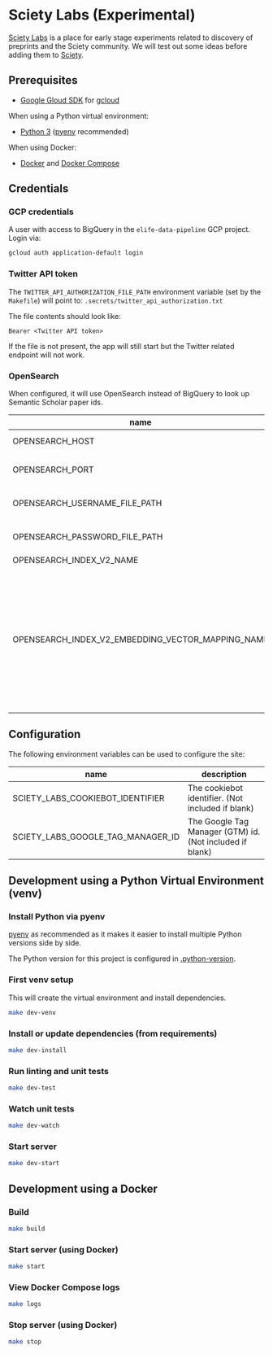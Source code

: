 # Sciety Labs (Experimental)

[Sciety Labs](https://labs.sciety.org/) is a place for early stage experiments related to discovery of preprints and the Sciety community. We will test out some ideas before adding them to [Sciety](https://sciety.org/).

## Prerequisites

* [Google Gloud SDK](https://cloud.google.com/sdk/docs/) for [gcloud](https://cloud.google.com/sdk/gcloud/)

When using a Python virtual environment:

* [Python 3](https://www.python.org/) ([pyenv](https://github.com/pyenv/pyenv) recommended)

When using Docker:

* [Docker](https://www.docker.com/) and [Docker Compose](https://docs.docker.com/compose/)

## Credentials

### GCP credentials

A user with access to BigQuery in the `elife-data-pipeline` GCP project. Login via:

```bash
gcloud auth application-default login
```

### Twitter API token

The `TWITTER_API_AUTHORIZATION_FILE_PATH` environment variable (set by the `Makefile`) will point to:
`.secrets/twitter_api_authorization.txt`

The file contents should look like:

```text
Bearer <Twitter API token>
```

If the file is not present, the app will still start but the Twitter related endpoint will not work.

### OpenSearch

When configured, it will use OpenSearch instead of BigQuery to look up Semantic Scholar paper ids.

| name | description |
| ---- | ----------- |
| OPENSEARCH_HOST | Hostname to OpenSearch |
| OPENSEARCH_PORT | Port to OpenSearch, e.g. 9200 |
| OPENSEARCH_USERNAME_FILE_PATH | File path to file containing the username |
| OPENSEARCH_PASSWORD_FILE_PATH | File path to file containing the password |
| OPENSEARCH_INDEX_V2_NAME | The index to use |
| OPENSEARCH_INDEX_V2_EMBEDDING_VECTOR_MAPPING_NAME | Optional. When specified, it will use the OpenSearch embedding vector mapping to provide article recommendations for a single article (not yet used for lists). Otherwise it will continue to use Semantic Scholar. |

## Configuration

The following environment variables can be used to configure the site:

| name | description |
| ---- | ----------- |
| SCIETY_LABS_COOKIEBOT_IDENTIFIER | The cookiebot identifier. (Not included if blank) |
| SCIETY_LABS_GOOGLE_TAG_MANAGER_ID | The Google Tag Manager (GTM) id. (Not included if blank) |

## Development using a Python Virtual Environment (venv)

### Install Python via pyenv

[pyenv](https://github.com/pyenv/pyenv) as recommended as it makes it easier to install multiple Python versions side by side.

The Python version for this project is configured in [.python-version](.python-version).

### First venv setup

This will create the virtual environment and install dependencies.

```bash
make dev-venv
```

### Install or update dependencies (from requirements)

```bash
make dev-install
```

### Run linting and unit tests

```bash
make dev-test
```

### Watch unit tests

```bash
make dev-watch
```

### Start server

```bash
make dev-start
```

## Development using a Docker

### Build

```bash
make build
```

### Start server (using Docker)

```bash
make start
```

### View Docker Compose logs

```bash
make logs
```

### Stop server (using Docker)

```bash
make stop
```
